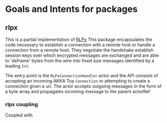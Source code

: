 # Goals and Intents for packages 

## rlpx

This is a partial implementation of [RLPx](https://github.com/ethereum/devp2p/blob/master/rlpx.md#network-formation) This package encapsulates the code necessary to establish a connection with a remote host or handle a connection from a remote host. They negotiate the handshake establish session keys over which encrypted messages are exchanged and are able to 'deframe' bytes from the wire into fixed size messages identified by a leading `Int`.

The entry point is the `RLPxConnectionHandler` actor and the API consists of accepting an incoming AKKA Tcp `Connection` or attempting to create a connection given a uri. The actor accepts outgoing messages in the form of a byte array and propagates incoming message to the parent actorRef

### rlpx coupling
Coupled with 
